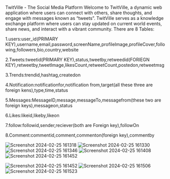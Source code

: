 TwitVille - The Social Media Platform
Welcome to TwitVille, a dynamic web application where users can connect with others, share thoughts, and engage with messages known as “tweets”. TwitVille serves as a knowledge exchange platform where users can stay updated on current world events, share news, and interact with a vibrant community.
There are 8 Tables:

1.users:user_id(PRIMARY KEY),username,email,password,screenName,profileImage,profileCover,following,followers,bio,country,website

2.Tweets:tweetid(PRIMARY KEY),status,tweetby,retweedid(FORIEGN KEY),retweetby,tweetImage,likesCount,retweetCount,postedon,retweetmsg

3.Trends:trendid,hashtag,createdon

4.Notification:notificationfor,notification from,target(all these three are foreign kens),type,time,status 

5.Messages:MessageID,message,messageTo,messagefrom(these two are foreign keys),messageon,status

6.Likes:likeid,likeby,likeon

7.follow:followid,sender,reciever(both are Foreign key),followOn

8.Comment:commentid,comment,commenton(foreign key),commentby


![Screenshot 2024-02-25 161318](https://github.com/Ramalakshmi2209/Back-end/assets/118355051/182df53e-2122-4776-a9cd-c50011d8e285)
![Screenshot 2024-02-25 161330](https://github.com/Ramalakshmi2209/Back-end/assets/118355051/fc328153-2c86-47b8-a2fc-a044328a8426)
![Screenshot 2024-02-25 161346](https://github.com/Ramalakshmi2209/Back-end/assets/118355051/60b4ca2c-2f23-469f-bcb6-0a16f7ed38a7)
![Screenshot 2024-02-25 161408](https://github.com/Ramalakshmi2209/Back-end/assets/118355051/72fa571e-4561-4dc3-8b39-ec967c28356d)
![Screenshot 2024-02-25 161452](https://github.com/Ramalakshmi2209/Back-end/assets/118355051/93108707-1ee9-4f71-acfd-03e4b029fc68)


![Screenshot 2024-02-25 161452](https://github.com/Ramalakshmi2209/Back-end/assets/118355051/92a3da09-0599-46dd-bf52-e3047e193d38)
![Screenshot 2024-02-25 161506](https://github.com/Ramalakshmi2209/Back-end/assets/118355051/a0db4d42-5ac7-4ab0-8a90-c103aa0a426e)
![Screenshot 2024-02-25 161523](https://github.com/Ramalakshmi2209/Back-end/assets/118355051/fda52890-0589-4bb5-b70f-8dbb28612522)

